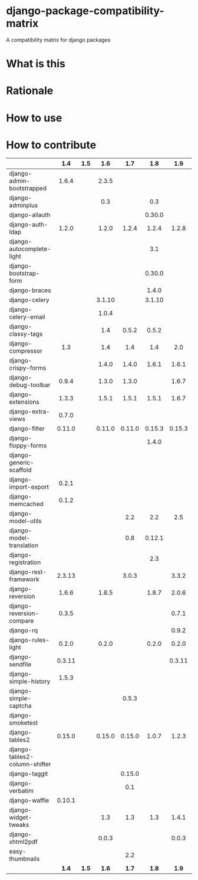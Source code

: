 # django-package-compatibility-matrix
A compatibility matrix for django packages

# What is this

# Rationale

# How to use

# How to contribute


|                                | 1.4   | 1.5   | 1.6   | 1.7   | 1.8   | 1.9   | 1.10   | 1.11   | 2.0   | 2.1   |
| -------------------            |:---:  |:---:  |:---:  |:---:  |:---:  |:---:  |:---:   |:---:   |:---:  |:---:  |
| django-admin-bootstrapped      |1.6.4  |       |2.3.5  |       |       |       |        |        |       |       |   
| django-adminplus               |       |       |0.3    |       | 0.3   |       |        |        |       |       |   
| django-allauth                 |       |       |       |       |0.30.0 |       |        |        |       |       |   
| django-auth-ldap               |1.2.0  |       |1.2.0  |1.2.4  |1.2.4  |1.2.8  |        | 1.2.16 |1.3.0  |       |   
| django-autocomplete-light      |       |       |       |       |3.1    |       |        |3.2.10  |       |       |   
| django-bootstrap-form          |       |       |       |       |0.30.0 |       |        |        |       |       |   
| django-braces                  |       |       |       |       |1.4.0  |       |        |        |       |       |   
| django-celery                  |       |       |3.1.10 |       |3.1.10 |       |        |        |       |       |   
| django-celery-email            |       |       |1.0.4  |       |       |       |        |        |       |       |   
| django-classy-tags             |       |       | 1.4   |0.5.2  |0.5.2  |       |        |        |       |       |   
| django-compressor              |1.3    |       | 1.4   | 1.4   |1.4    |2.0    |        |  2.2   |2.2    |       |   
| django-crispy-forms            |       |       | 1.4.0 |1.4.0  |1.6.1  |1.6.1  |        |        |1.7.2  |       |   
| django-debug-toolbar           |0.9.4  |       |1.3.0  |1.3.0  |       |1.6.7  |        |        |       |       |   
| django-extensions              |1.3.3  |       |1.5.1  |1.5.1  |1.5.1  |1.6.7  |        |  1.9.1 |2.0.6  |       |   
| django-extra-views             |0.7.0  |       |       |       |       |       |        |        |       |       |   
| django-filter                  |0.11.0 |       |0.11.0 |0.11.0 |0.15.3 |0.15.3 |        |1.0.4   |1.1.0  |       |   
| django-floppy-forms            |       |       |       |       |1.4.0  |       |        |        |       |       |   
| django-generic-scaffold        |       |       |       |       |       |       |        | 0.4.1  |       |       |   
| django-import-export           |0.2.1  |       |       |       |       |       |        |        |       |       |   
| django-memcached               |0.1.2  |       |       |       |       |       |        |        |       |       |   
| django-model-utils             |       |       |       |2.2    |  2.2  |2.5    |        |        |       |       |   
| django-model-translation       |       |       |       | 0.8   |0.12.1 |       |        |        |       |       |   
| django-registration            |       |       |       |       |2.3    |       |        |        |       |       |   
| django-rest-framework          |2.3.13 |       |       |3.0.3  |       |3.3.2  |        |        |       |       |   
| django-reversion               |1.6.6  |       | 1.8.5 |       |1.8.7  |2.0.6  |        |2.0.10  |2.0.13 |       |   
| django-reversion-compare       |0.3.5  |       |       |       |       |0.7.1  |        |        |       |       |   
| django-rq                      |       |       |       |       |       |0.9.2  |        |  0.9.6 |       |       |   
| django-rules-light             | 0.2.0 |       | 0.2.0 |       |0.2.0  |0.2.0  |        |        |       |       |   
| django-sendfile                |0.3.11 |       |       |       |       |0.3.11 |        | 0.3.11 |       |       |   
| django-simple-history          |1.5.3  |       |       |       |       |       |        |        |       |       |   
| django-simple-captcha          |       |       |       |0.5.3  |       |       |        |        |       |       |   
| django-smoketest               |       |       |       |       |       |       |        | 1.1.0  |       |       |   
| django-tables2                 |0.15.0 |       | 0.15.0|0.15.0 |1.0.7  |1.2.3  |        | 1.21.2 |1.21.2 |       |   
| django-tables2-column-shifter  |       |       |       |       |       |       |        | 0.4.0  |       |       |   
| django-taggit                  |       |       |       |0.15.0 |       |       |        | 0.22.1 |       |       |   
| django-verbatim                |       |       |       | 0.1   |       |       |        |        |       |       |   
| django-waffle                  |0.10.1 |       |       |       |       |       |        |        |       |       |   
| django-widget-tweaks           |       |       | 1.3   |1.3    | 1.3   |1.4.1  |        |1.4.1   |1.4.1  |       |   
| django-xhtml2pdf               |       |       | 0.0.3 |       |       |0.0.3  |        |        |       |       |   
| easy-thumbnails                |       |       |       |  2.2  |       |       |        |        |       |       |   
|                                |**1.4**|**1.5**|**1.6**|**1.7**|**1.8**|**1.9**|**1.10**|**1.11**|**2.0**|**2.1**|
